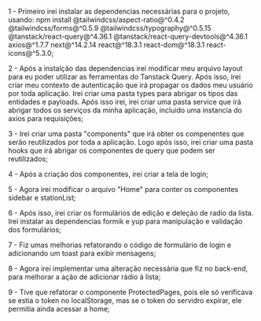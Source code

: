 1 - Primeiro irei instalar as dependencias necessárias para o projeto, usando: npm install @tailwindcss/aspect-ratio@^0.4.2 @tailwindcss/forms@^0.5.9 @tailwindcss/typography@^0.5.15 @tanstack/react-query@^4.36.1 @tanstack/react-query-devtools@^4.36.1 axios@^1.7.7 next@^14.2.14 react@^18.3.1 react-dom@^18.3.1 react-icons@^5.3.0;

2 - Após a instalção das dependencias irei modificar meu arquivo layout para eu poder utilizar as ferramentas do Tanstack Query. Após isso, irei criar meu contexto de autenticação que irá propagar os dados meu usuário por toda aplicação. Irei criar uma pasta types para abrigar os tipos das entidades e payloads. Após isso irei, irei criar uma pasta service que irá abrigar todos os serviços da minha aplicação, incluido uma instancia do axios para requisições;

3 - Irei criar uma pasta "components" que irá obter os compenentes que serão reutilizados por toda a aplicação. Logo após isso, irei criar uma pasta hooks que irá abrigar os componentes de query que podem ser reutilizados;

4 - Após a criação dos componentes, irei criar a tela de login;

5 - Agora irei modificar o arquivo "Home" para conter os componentes sidebar e stationList;

6 - Após isso, irei criar os formulários de edição e deleção de radio da lista. Irei instalar as dependencias formik e yup para manipulação e validação dos formulários;

7 - Fiz umas melhorias refatorando o código de formulário de login e adicionando um toast para exibir mensagens;

8 - Agora irei implementar uma alteração necessária que fiz no back-end, para melhorar a ação de adicionar rádio à lista;

9 - Tive que refatorar o componente ProtectedPages, pois ele só verificava se estia o token no localStorage, mas se o token do servidro expirar, ele permitia ainda acessar a home;
